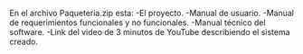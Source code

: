 En el archivo Paqueteria.zip esta:
-El proyecto.
-Manual de usuario.
-Manual de requerimientos funcionales y no funcionales.
-Manual técnico del software.
-Link del video de 3 minutos de YouTube describiendo el sistema creado.
